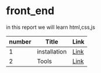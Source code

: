 # front_end
in this report we will learn html,css,js

| number | Title | Link |
| - | - | - |
| 1 | installation | [Link](./classes/class1.md)   |
| 2 | Tools | [Link](./classes/class2.md) |